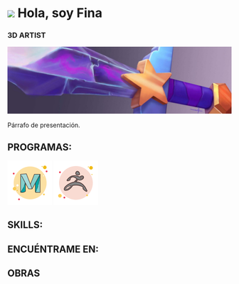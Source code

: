 
# <img src="https://i.pinimg.com/236x/81/4b/8d/814b8dc7ab7994a417f34c2cd42acc62.jpg" width=60> Hola, soy Fina
### 3D ARTIST
![fmonistrol.artstation.com](https://raw.githubusercontent.com/FinaMB/FinaMB/main/Resources/Untitled-1.png)


Párrafo de presentación.






## PROGRAMAS:
[![MAYA](https://raw.githubusercontent.com/FinaMB/FinaMB/main/Resources/icons8-autodesk-maya-100.png)]()
[![ZBRUSH](https://raw.githubusercontent.com/FinaMB/FinaMB/main/Resources/icons8-zbrush-100.png)]()

## SKILLS:


## ENCUÉNTRAME EN:


## OBRAS
             
